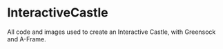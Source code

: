 # InteractiveCastle
All code and images used to create an Interactive Castle, with Greensock and A-Frame.
